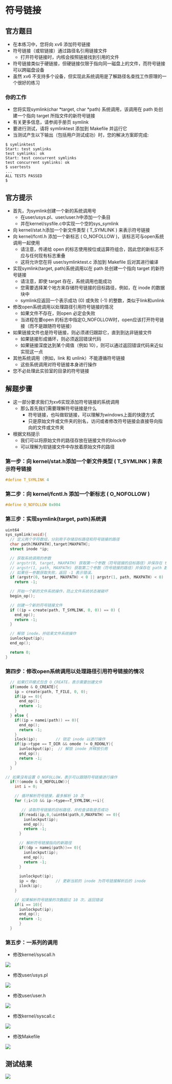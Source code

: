# 符号链接
## 官方题目
+ 在本练习中，您将向 xv6 添加符号链接
+ 符号链接（或软链接）通过路径名引用链接文件
  + 打开符号链接时，内核会按照链接找到引用的文件
+ 符号链接类似于硬链接，但硬链接仅限于指向同一磁盘上的文件，而符号链接可以跨磁盘设备
+ 虽然 xv6 不支持多个设备，但实现此系统调用是了解路径名查找工作原理的一个很好的练习
### 你的工作
+ 您将实现symlink(char *target, char *path) 系统调用，该调用在 path 处创建一个指向 target 所指文件的新符号链接
+ 有关更多信息，请参阅手册页 symlink
+ 要进行测试，请将 symlinktest 添加到 Makefile 并运行它
+ 当测试产生以下输出（包括用户测试成功）时，您的解决方案即完成:
```shell
$ symlinktest
Start: test symlinks
test symlinks: ok
Start: test concurrent symlinks
test concurrent symlinks: ok
$ usertests
...
ALL TESTS PASSED
$ 
```
## 官方提示
+ 首先，为symlink创建一个新的系统调用号
  + 在user/usys.pl、user/user.h中添加一个条目
  + 并在kernel/sysfile.c中实现一个空的sys_symlink
+ 向 kernel/stat.h添加一个新文件类型 ( T_SYMLINK ) 来表示符号链接
+ 向 kernel/fcntl.h 添加一个新标志 ( O_NOFOLLOW )，该标志可与open系统调用一起使用
  + 请注意，传递给 open 的标志使用按位或运算符组合，因此您的新标志不应与任何现有标志重叠
  + 这将允许您在将 user/symlinktest.c 添加到 Makefile 后对其进行编译
+ 实现symlink(target, path)系统调用以在 path 处创建一个指向 target 的新符号链接
  + 请注意，即使 target 存在，系统调用也能成功
  + 您需要选择某个地方来存储符号链接的目标路径，例如，在 inode 的数据块中
  + symlink应返回一个表示成功 (0) 或失败 (-1) 的整数，类似于link和unlink
+ 修改open系统调用以处理路径引用符号链接的情况
  + 如果文件不存在，则open 必定会失败
  + 当进程在要open 的标志中指定O_NOFOLLOW时，open应该打开符号链接（而不是跟随符号链接）
+ 如果链接文件也是符号链接，则必须递归跟踪它，直到到达非链接文件
  + 如果链接形成循环，则必须返回错误代码
  + 如果链接深度达到某个阈值（例如 10），则可以通过返回错误代码来近似实现这一点
+ 其他系统调用（例如，link 和 unlink）不能遵循符号链接
  + 这些系统调用对符号链接本身进行操作
+ 您不必处理此实验室的目录的符号链接
## 解题步骤
+ 这一部分要求我们为xv6实现添加符号链接的系统调用
  + 那么首先我们需要理解符号链接是什么
    + 符号链接，也叫做软链接，可以理解为windows上面的快捷方式
    + 只是原始文件或文件夹的别名，访问或者修改符号链接会直接导向指向的文件或文件夹
+ 根据文档提示
  + 我们可以将原始文件的路径存放在链接文件的block中
  + 可以理解为软链接文件中存放着原始文件的路径
### 第一步：向 kernel/stat.h添加一个新文件类型 ( T_SYMLINK ) 来表示符号链接
```c
#define T_SYMLINK 4
```
### 第二步：向 kernel/fcntl.h 添加一个新标志 ( O_NOFOLLOW )
```c
#define O_NOFOLLOW 0x004
```
### 第三步：实现symlink(target, path)系统调
```c
uint64
sys_symlink(void){
  // 定义两个字符数组，分别用于存储目标路径和符号链接的路径
  char path[MAXPATH],target[MAXPATH];
  struct inode *ip;

  // 获取系统调用的参数
  // argstr(0, target, MAXPATH) 获取第一个参数（符号链接的目标路径）并保存在 target 数组中。
  // argstr(1, path, MAXPATH) 获取第二个参数（符号链接的路径）并保存在 path 数组中。
  // 如果任一参数获取失败，返回 -1 表示错误。
  if (argstr(0, target, MAXPATH) < 0 || argstr(1, path, MAXPATH) < 0)
    return -1;

  // 开始一个新的文件系统操作，防止文件系统状态被破坏
  begin_op();

  // 创建一个新的符号链接文件
  if ((ip = create(path, T_SYMLINK, 0, 0)) == 0) {
    end_op();
    return -1;
  }

  // 解锁 inode，并结束文件系统操作
  iunlockput(ip);
  end_op();

  return 0;
}
```
### 第四步：修改open系统调用以处理路径引用符号链接的情况
```c
  // 如果打开模式包含 O_CREATE，表示需要创建文件
  if(omode & O_CREATE){
    ip = create(path, T_FILE, 0, 0);
    if(ip == 0){
      end_op();
      return -1;
    }
  } else {
    if((ip = namei(path)) == 0){
      end_op();
      return -1;
    }
    ilock(ip);        // 锁定 inode 以进行操作
    if(ip->type == T_DIR && omode != O_RDONLY){
      iunlockput(ip);  // 解锁 inode 并释放引用
      end_op();
      return -1;
    }
  }

// 如果没有设置 O_NOFOLLOW，表示可以跟随符号链接进行操作
  if(!(omode & O_NOFOLLOW)){
    int i = 0;

    // 循环解析符号链接，最多解析 10 次
    for (;i<10 && ip->type==T_SYMLINK;++i){

       // 读取符号链接的目标路径，并检查读取是否成功
      if(readi(ip,0,(uint64)path,0,MAXPATH) == 0){
        iunlockput(ip);
        end_op();
        return -1;
      }

      // 解析符号链接指向的新路径
      if((dp = namei(path))== 0){
        iunlockput(ip);
        end_op();
        return -1;
      }
      
      iunlockput(ip);
      ip = dp;        // 更新当前的 inode 为符号链接解析后的 inode
      ilock(ip);
    }

    // 如果解析符号链接的次数超过 10 次，返回错误
    if(i == 10){
      iunlockput(ip);
      end_op();
      return -1;
      }
  }
```
### 第五步：一系列的调用
+ 修改kernel/syscall.h
<img src=".\picture\image4.png">

+ 修改user/usys.pl
<img src=".\picture\image5.png">

+ 修改user/user.h
<img src=".\picture\image6.png">

+ 修改kernel/syscall.c
<img src=".\picture\image7.png">

+ 修改Makefile
<img src=".\picture\image8.png">

## 测试结果
<img src=".\picture\image9.png">




























